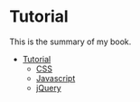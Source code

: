 # Tutorial

This is the summary of my book.

* [Tutorial](section1/index.md)
    * [CSS](totorial/css.md)
    * [Javascript](totorial/javascript.md)
    * [jQuery](totorial/jQuery.md)
